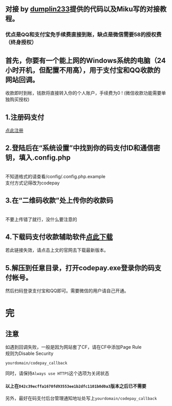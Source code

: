 ## 对接 by [dumplin233](https://github.com/dumplin233)提供的代码以及Miku写的对接教程。

### 优点是QQ和支付宝免手续费直接到账，缺点是微信需要58的授权费（终身授权）


## 首先，你要有一个能上网的Windows系统的电脑（24小时开机，但配置不用高），用于支付宝和QQ收款的网站回调。<br />
收款即时到帐，钱款将直接转入你的个人账户，手续费为0 !  (微信收款功能需要单独购买授权)

## 1.注册码支付
[点此注册](https://codepay.fateqq.com/i/39756)

## 2.登陆后在“系统设置”中找到你的码支付ID和通信密钥，填入.config.php
<br>不知道格式的请查看/config/.config.php.example
<br>支付方式记得改为codepay

## 3.在“**二维码收款**”处上传你的**收款码**
<br>不要上传错了就行，没什么要注意的<br>

## 4.下载码支付收款辅助软件<a href="http://down.xiuxiu888.com/codepay/codepay.rar" target="_blank">点此下载</a><br>
若此链接失效，请点击上文的官网去下载最新版本。<br>

## 5.解压到任意目录，打开codepay.exe登录你的码支付帐号。<br>
然后扫码登录支付宝和QQ即可。需要微信的用户请自己开通。<br>

# 完

## 注意 <br>
如遇到回调失败，一般是因为网站套了CF，请在CF中添加Page Rule<br>
规则为Disable Security<br>

`yourdomain/codepay_callback`<br>

同时，请保持`Always use HTTPS`这个选项为关闭状态

#### 以上在`842c39ecffa1670fd93553ee1b2dfc1101b0d0a3`版本之后已不需要

另外，最好在码支付后台管理通知地址处写上`yourdomain/codepay_callback`


